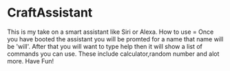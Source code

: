 # CraftAssistant
This is my take on a smart assistant like Siri or Alexa.
How to use = 
Once you have booted the assistant you will be promted for a name that name will be 'will'.
After that you will want to type help then it will show a list of commands you can use.
These include calculator,random number and alot more.
Have Fun!

